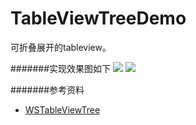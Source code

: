 # TableViewTreeDemo

可折叠展开的tableview。

#######实现效果图如下
![](https://github.com/zfx5130/TableViewTreeDemo/blob/master/test1.png)
![](https://github.com/zfx5130/TableViewTreeDemo/blob/master/test.png)


#######参考资料
 - [WSTableViewTree](https://github.com/wuyuedefeng/WSTableviewTree)